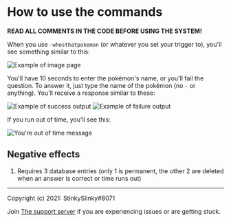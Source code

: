 # How to use the commands

**READ ALL COMMENTS IN THE CODE BEFORE USING THE SYSTEM!**

When you use `-whosthatpokemon` (or whatever you set your trigger to), you'll  see something similar to this:

![Example of image page](https://cdn.discordapp.com/attachments/817166446353973299/823985671890272286/unknown.png)

You'll have 10 seconds to enter the pokémon's name, or you'll fail the question.  To answer it, just type the name of the pokémon (no `-` or anything).  You'll receive a response similar to these:

![Example of success output](https://cdn.discordapp.com/attachments/817166446353973299/823988766682382336/unknown.png)
![Example of failure output](https://cdn.discordapp.com/attachments/817166446353973299/823989288521433198/unknown.png)

If you run out of time, you'll see this:

![You're out of time message](https://cdn.discordapp.com/attachments/817166446353973299/823989596764504144/unknown.png)

## Negative effects

1. Requires 3 database entries (only 1 is permanent, the other 2 are deleted when an answer is correct or time runs out)

----
Copyright (c) 2021: StinkySlinky#8071

Join [The support server](https://discord.com/invite/5uVyq2E) if you are experiencing issues or are getting stuck.
